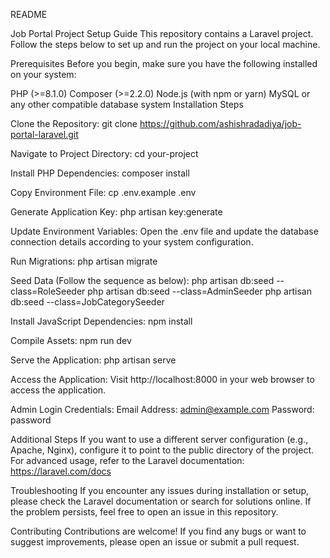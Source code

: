README

Job Portal Project Setup Guide
This repository contains a Laravel project. Follow the steps below to set up and run the project on your local machine.

Prerequisites
Before you begin, make sure you have the following installed on your system:

PHP (>=8.1.0)
Composer (>=2.2.0)
Node.js (with npm or yarn)
MySQL or any other compatible database system
Installation Steps

Clone the Repository:
git clone https://github.com/ashishradadiya/job-portal-laravel.git


Navigate to Project Directory:
cd your-project

Install PHP Dependencies:
composer install

Copy Environment File:
cp .env.example .env

Generate Application Key:
php artisan key:generate

Update Environment Variables:
Open the .env file and update the database connection details according to your system configuration.

Run Migrations:
php artisan migrate

Seed Data (Follow the sequence as below):
php artisan db:seed --class=RoleSeeder
php artisan db:seed --class=AdminSeeder
php artisan db:seed --class=JobCategorySeeder

Install JavaScript Dependencies:
npm install

Compile Assets:
npm run dev

Serve the Application:
php artisan serve

Access the Application:
Visit http://localhost:8000 in your web browser to access the application.

Admin Login Credentials:
Email Address: admin@example.com
Password: password

Additional Steps
If you want to use a different server configuration (e.g., Apache, Nginx), configure it to point to the public directory of the project.
For advanced usage, refer to the Laravel documentation: https://laravel.com/docs

Troubleshooting
If you encounter any issues during installation or setup, please check the Laravel documentation or search for solutions online. If the problem persists, feel free to open an issue in this repository.

Contributing
Contributions are welcome! If you find any bugs or want to suggest improvements, please open an issue or submit a pull request.
